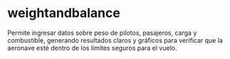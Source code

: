 # weightandbalance
Permite ingresar datos sobre peso de pilotos, pasajeros, carga y combustible, generando resultados claros y gráficos para verificar que la aeronave esté dentro de los límites seguros para el vuelo.
